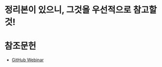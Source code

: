 # 정리본이 있으니, 그것을 우선적으로 참고할 것!

# 참조문헌
* [GitHub Webinar](https://www.youtube.com/watch?v=MvNfB6lI_Oc)
